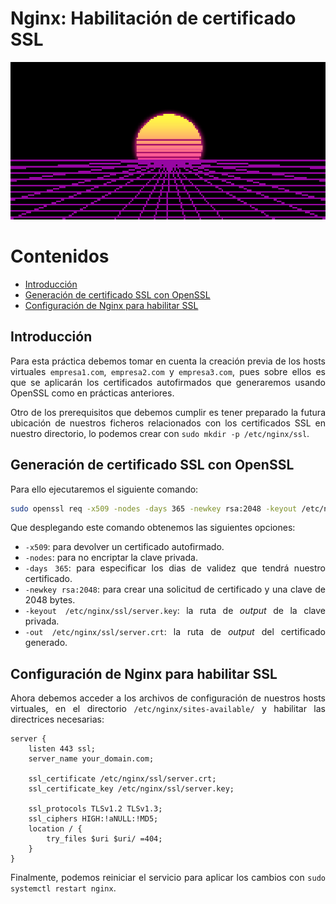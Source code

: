 # Nginx: Habilitación de certificado SSL

<div align=center>
    <img src="./img/cover.png">
</div>

<div align=justify>

# Contenidos

- [Introducción](#introducción)
- [Generación de certificado SSL con OpenSSL](#generación-de-certificado-ssl-con-openssl)
- [Configuración de Nginx para habilitar SSL](#configuración-de-nginx-para-habilitar-ssl)


## Introducción

Para esta práctica debemos tomar en cuenta la creación previa de los hosts virtuales `empresa1.com`, `empresa2.com` y `empresa3.com`, pues sobre ellos es que se aplicarán los certificados autofirmados que generaremos usando OpenSSL como en prácticas anteriores.

Otro de los prerequisitos que debemos cumplir es tener preparado la futura ubicación de nuestros ficheros relacionados con los certificados SSL en nuestro directorio, lo podemos crear con `sudo mkdir -p /etc/nginx/ssl`.

## Generación de certificado SSL con OpenSSL

Para ello ejecutaremos el siguiente comando:
```sh
sudo openssl req -x509 -nodes -days 365 -newkey rsa:2048 -keyout /etc/nginx/ssl/server.key -out /etc/nginx/ssl/server.crt
```

Que desplegando este comando obtenemos las siguientes opciones:
- `-x509`: para devolver un certificado autofirmado.
- `-nodes`: para no encriptar la clave privada.
- `-days 365`: para especificar los dias de validez que tendrá nuestro certificado.
- `-newkey rsa:2048`: para crear una solicitud de certificado y una clave de 2048 bytes.
- `-keyout /etc/nginx/ssl/server.key`: la ruta de _output_ de la clave privada.
- `-out /etc/nginx/ssl/server.crt`: la ruta de _output_ del certificado generado.

## Configuración de Nginx para habilitar SSL

Ahora debemos acceder a los archivos de configuración de nuestros hosts virtuales, en el directorio `/etc/nginx/sites-available/` y habilitar las directrices necesarias:

```nginx
server {
    listen 443 ssl; 
    server_name your_domain.com; 

    ssl_certificate /etc/nginx/ssl/server.crt; 
    ssl_certificate_key /etc/nginx/ssl/server.key; 
    
    ssl_protocols TLSv1.2 TLSv1.3; 
    ssl_ciphers HIGH:!aNULL:!MD5; 
    location / { 
        try_files $uri $uri/ =404; 
    } 
}
```

Finalmente, podemos reiniciar el servicio para aplicar los cambios con `sudo systemctl restart nginx`.

</div>